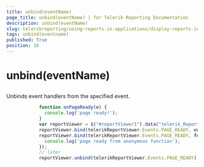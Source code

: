 ```yaml
---
title: unbind(eventName)
page_title: unbind(eventName) | for Telerik Reporting Documentation
description: unbind(eventName)
slug: telerikreporting/using-reports-in-applications/display-reports-in-applications/web-application/html5-report-viewer/api-reference/reportviewer/methods/unbind(eventname)
tags: unbind(eventname)
published: True
position: 16
---
```


# unbind(eventName)



## 

Unbinds event handlers from the specified event.         

	
````js
            function onPageReady(e) {
              console.log('page ready!');
            }
            var reportViewer = $("#reportViewer1").data("telerik_ReportViewer");
            reportViewer.bind(telerikReportViewer.Events.PAGE_READY, onPageReady);
            reportViewer.bind(telerikReportViewer.Events.PAGE_READY, function (e) { 
              console.log('page ready from anonymous function');
            });
            // later
            reportViewer.unbind(telerikReportViewer.Events.PAGE_READY); // this will unbind ALL event handlers, including the anonymous.
````

